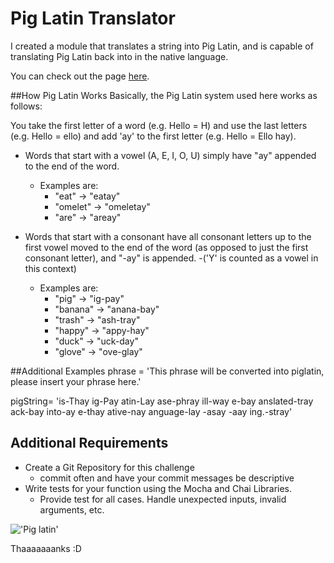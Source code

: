 # Pig Latin Translator
I created a module that translates a string into Pig Latin, and is capable of translating Pig Latin back into in the native language.

You can check out the page [here](https://joekarlsson1.github.io/Pig-Latin/).

##How Pig Latin Works
Basically, the Pig Latin system used here works as follows:

You take the first letter of a word (e.g. Hello = H) and use the last letters (e.g. Hello = ello) and add 'ay' to the first letter (e.g. Hello = Ello hay).

- Words that start with a vowel (A, E, I, O, U) simply have "ay" appended to the end of the word.
     - Examples are:
          - "eat" → "eatay"
          - "omelet" → "omeletay"
          - "are" → "areay"

- Words that start with a consonant have all consonant letters up to the first vowel moved to the end of the word (as opposed to just the first consonant letter), and "-ay" is appended.
     -('Y' is counted as a vowel in this context)
     - Examples are:
          - "pig" → "ig-pay"
          - "banana" → "anana-bay"
          - "trash" → "ash-tray"
          - "happy" → "appy-hay"
          - "duck" → "uck-day"
          - "glove" → "ove-glay"

##Additional Examples
phrase = 'This phrase will be converted into piglatin, please insert your phrase here.'

pigString= 'is-Thay ig-Pay atin-Lay ase-phray ill-way e-bay anslated-tray ack-bay into-ay e-thay ative-nay anguage-lay -asay -aay ing.-stray'

## Additional Requirements
- Create a Git Repository for this challenge
    - commit often and have your commit messages be descriptive
- Write tests for your function using the Mocha and Chai Libraries.
  - Provide test for all cases. Handle unexpected inputs, invalid arguments, etc.

!['Pig latin'](https://media.giphy.com/media/c2rJA8UVBVodi/giphy.gif)

Thaaaaaaanks :D